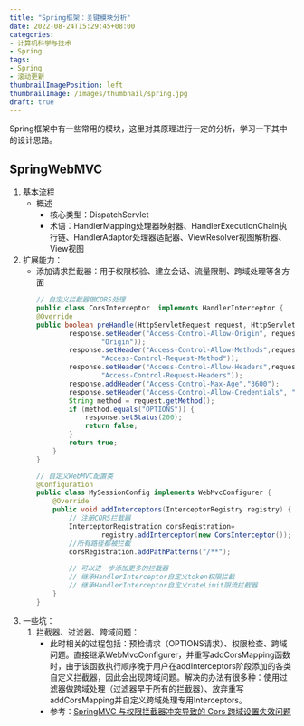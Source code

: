 ```yaml
---
title: "Spring框架：关键模块分析"
date: 2022-08-24T15:29:45+08:00
categories:
- 计算机科学与技术
- Spring
tags:
- Spring
- 滚动更新
thumbnailImagePosition: left
thumbnailImage: /images/thumbnail/spring.jpg
draft: true
---
```

Spring框架中有一些常用的模块，这里对其原理进行一定的分析，学习一下其中的设计思路。
<!--more-->
## SpringWebMVC
1. 基本流程
    - 概述
        - 核心类型：DispatchServlet
        - 术语：HandlerMapping处理器映射器、HandlerExecutionChain执行链、HandlerAdaptor处理器适配器、ViewResolver视图解析器、View视图
1. 扩展能力：
    - 添加请求拦截器：用于权限校验、建立会话、流量限制、跨域处理等各方面
        ```java
        // 自定义拦截器做CORS处理
        public class CorsInterceptor  implements HandlerInterceptor {
        @Override
        public boolean preHandle(HttpServletRequest request, HttpServletResponse response, Object handler) throws Exception {
                response.setHeader("Access-Control-Allow-Origin", request.getHeader(
                        "Origin"));
                response.setHeader("Access-Control-Allow-Methods",request.getHeader(
                        "Access-Control-Request-Method"));
                response.setHeader("Access-Control-Allow-Headers",request.getHeader(
                        "Access-Control-Request-Headers"));
                response.addHeader("Access-Control-Max-Age","3600");
                response.setHeader("Access-Control-Allow-Credentials", "true");
                String method = request.getMethod();
                if (method.equals("OPTIONS")) {
                    response.setStatus(200);
                    return false;
                }
                return true;
            }
        }

        // 自定义WebMVC配置类
        @Configuration
        public class MySessionConfig implements WebMvcConfigurer {
            @Override
            public void addInterceptors(InterceptorRegistry registry) {
                // 注册CORS拦截器
                InterceptorRegistration corsRegistration=
                        registry.addInterceptor(new CorsInterceptor());
                //所有路径都被拦截
                corsRegistration.addPathPatterns("/**");
                
                // 可以进一步添加更多的拦截器
                // 继承HandlerInterceptor自定义token权限拦截
                // 继承HandlerInterceptor自定义rateLimit限流拦截器
            }
        }

        ```
1. 一些坑：
    1. 拦截器、过滤器、跨域问题：
        - 此时相关的过程包括：预检请求（OPTIONS请求）、权限检查、跨域问题。直接继承WebMvcConfigurer，并重写addCorsMapping函数时，由于该函数执行顺序晚于用户在addInterceptors阶段添加的各类自定义拦截器，因此会出现跨域问题。解决的办法有很多种：使用过滤器做跨域处理（过滤器早于所有的拦截器）、放弃重写addCorsMapping并自定义跨域处理专用Interceptors。
        - 参考：[SpringMVC 与权限拦截器冲突导致的 Cors 跨域设置失效问题](https://ld246.com/article/1631700989149)